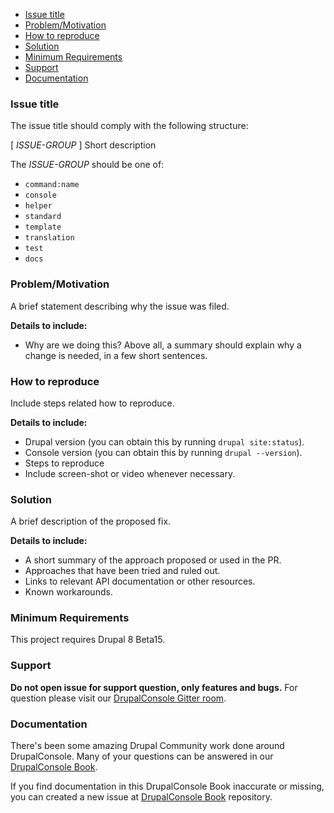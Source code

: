 <!-- START doctoc generated TOC please keep comment here to allow auto update -->
<!-- DON'T EDIT THIS SECTION, INSTEAD RE-RUN doctoc TO UPDATE -->

- [Issue title](#issue-title)
- [Problem/Motivation](#problemmotivation)
- [How to reproduce](#how-to-reproduce)
- [Solution](#solution)
- [Minimum Requirements](#minimum-requirements)
- [Support](#support)
- [Documentation](#documentation)

<!-- END doctoc generated TOC please keep comment here to allow auto update -->

### Issue title

The issue title should comply with the following structure:

[ *ISSUE-GROUP* ] Short description

The *ISSUE-GROUP* should be one of:

* `command:name`
* `console`
* `helper`
* `standard`
* `template`
* `translation`
* `test`
* `docs`

### Problem/Motivation
A brief statement describing why the issue was filed.

**Details to include:**
- Why are we doing this? Above all, a summary should explain why a change is needed, in a few short sentences.

### How to reproduce
Include steps related how to reproduce. 

**Details to include:**
- Drupal version (you can obtain this by running `drupal site:status`).  
- Console version (you can obtain this by running `drupal --version`).
- Steps to reproduce
- Include screen-shot or video whenever necessary.

### Solution
A brief description of the proposed fix.

**Details to include:**
- A short summary of the approach proposed or used in the PR.
- Approaches that have been tried and ruled out.
- Links to relevant API documentation or other resources.
- Known workarounds.

### Minimum Requirements
This project requires Drupal 8 Beta15.

### Support
**Do not open issue for support question, only features and bugs.** For question please visit our [ DrupalConsole Gitter room](https://gitter.im/hechoendrupal/DrupalConsole).

### Documentation
There's been some amazing Drupal Community work done around DrupalConsole. Many of your questions can be answered in our [DrupalConsole Book](https://www.gitbook.com/book/hechoendrupal/drupal-console/details).

If you find documentation in this DrupalConsole Book inaccurate or missing, you can created a new issue at [DrupalConsole Book](https://github.com/hechoendrupal/drupal-console-book) repository.
